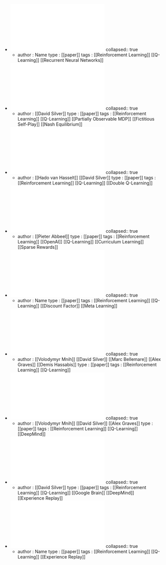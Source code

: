- ![Deep Recurrent Q-Learning for Partially Observable MDPs.pdf](../assets/Deep_Recurrent_Q-Learning_for_Partially_Observable_MDPs_1672677941740_0.pdf)
  collapsed:: true
	- author : Name
	  type : [[paper]]
	  tags : [[Reinforcement Learning]] [[Q-Learning]] [[Recurrent Neural Networks]]
- ![Deep Reinforcement Learning from Self-Play in Imperfect-Information Games.pdf](../assets/Deep_Reinforcement_Learning_from_Self-Play_in_Imperfect-Information_Games_1672677947468_0.pdf)
  collapsed:: true
	- author : [[David Silver]] 
	  type : [[paper]]
	  tags : [[Reinforcement Learning]] [[Q-Learning]] [[Partially Observable MDP]] [[Fictitious Self-Play]] [[Nash Equilibrium]]
- ![Deep Reinforcement Learning with Double Q-learning.pdf](../assets/Deep_Reinforcement_Learning_with_Double_Q-learning_1672677952025_0.pdf)
  collapsed:: true
	- author : [[Hado van Hasselt]] [[David Silver]] 
	  type : [[paper]]
	  tags : [[Reinforcement Learning]] [[Q-Learning]] [[Double Q-Learning]]
- ![Hindsight Experience Replay.pdf](../assets/Hindsight_Experience_Replay_1672678076619_0.pdf)
  collapsed:: true
	- author : [[Pieter Abbeel]] 
	  type : [[paper]]
	  tags : [[Reinforcement Learning]] [[OpenAI]] [[Q-Learning]] [[Curriculum Learning]] [[Sparse Rewards]]
- ![How to Discount Deep Reinforcement Learning Towards New Dynamic Strategies.pdf](../assets/How_to_Discount_Deep_Reinforcement_Learning_Towards_New_Dynamic_Strategies_1672678083484_0.pdf)
  collapsed:: true
	- author : Name
	  type : [[paper]]
	  tags : [[Reinforcement Learning]] [[Q-Learning]] [[Discount Factor]] [[Meta Learning]]
- ![Human-level control through deep reinforcement learning - DQNNaturePaper.pdf](../assets/Human-level_control_through_deep_reinforcement_learning_-_DQNNaturePaper_1672678088667_0.pdf)
  collapsed:: true
	- author : [[Volodymyr Mnih]] [[David Silver]] [[Marc Bellemare]] [[Alex Graves]] [[Demis Hassabis]] 
	  type : [[paper]]
	  tags : [[Reinforcement Learning]] [[Q-Learning]]
- ![Playing Atari with Deep Reinforcement Learning.pdf](../assets/Playing_Atari_with_Deep_Reinforcement_Learning_1672678097589_0.pdf)
  collapsed:: true
	- author : [[Volodymyr Mnih]] [[David Silver]] [[Alex Graves]] 
	  type : [[paper]]
	  tags : [[Reinforcement Learning]] [[Q-Learning]] [[DeepMind]]
- ![Prioritized Replay Experience.pdf](../assets/Prioritized_Replay_Experience_1672678101660_0.pdf)
  collapsed:: true
	- author : [[David Silver]] 
	  type : [[paper]]
	  tags : [[Reinforcement Learning]] [[Q-Learning]] [[Google Brain]] [[DeepMind]] [[Experience Replay]]
- ![The Effects of Memory Replay in Reinforcement Learning.pdf](../assets/The_Effects_of_Memory_Replay_in_Reinforcement_Learning_1672678105925_0.pdf)
  collapsed:: true
	- author : Name
	  type : [[paper]]
	  tags : [[Reinforcement Learning]] [[Q-Learning]] [[Experience Replay]]
